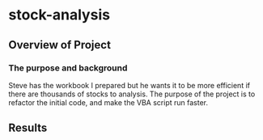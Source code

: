 # stock-analysis

## Overview of Project
### The purpose and background 
Steve has the workbook I prepared but he wants it to be more efficient if there are thousands of stocks to analysis. The purpose of the project is to refactor the initial code, and make the VBA script run faster.

## Results

###

